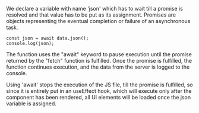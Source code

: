 We declare a variable with name 'json' which has to wait till a promise is resolved and that value has to be put as its assignment.
Promises are objects representing the eventual completion or failure of an asynchronous task.

```
const json = await data.json();
console.log(json);
```

The function uses the "await" keyword to pause execution until the promise returned by the "fetch" function is fulfilled. Once the promise is fulfilled, the function continues execution, and the data from the server is logged to the console.

Using 'await' stops the execution of the JS file, till the promise is fulfilled, so since it is entirely put in an useEffect hook, which will execute only after the component has been rendered, all UI elements will be loaded once the json variable is assigned.
